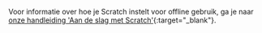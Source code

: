 Voor informatie over hoe je Scratch instelt voor offline gebruik, ga je naar [onze handleiding 'Aan de slag met Scratch'](https://projects.raspberrypi.org/nl-NL/projects/getting-started-scratch/1){:target="_blank"}.
